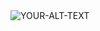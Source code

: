 <picture>
 <source media="(prefers-color-scheme: dark)" srcset="https://imgur.com/2QHv18E">
 <source media="(prefers-color-scheme: light)" srcset="https://images.unsplash.com/photo-1618401479427-c8ef9465fbe1?ixlib=rb-4.0.3&ixid=MnwxMjA3fDB8MHxwaG90by1wYWdlfHx8fGVufDB8fHx8&auto=format&fit=crop&w=1143&q=80">
 <img alt="YOUR-ALT-TEXT" src="https://images.unsplash.com/photo-1618401479427-c8ef9465fbe1?ixlib=rb-4.0.3&ixid=MnwxMjA3fDB8MHxwaG90by1wYWdlfHx8fGVufDB8fHx8&auto=format&fit=crop&w=1143&q=80">
</picture>
